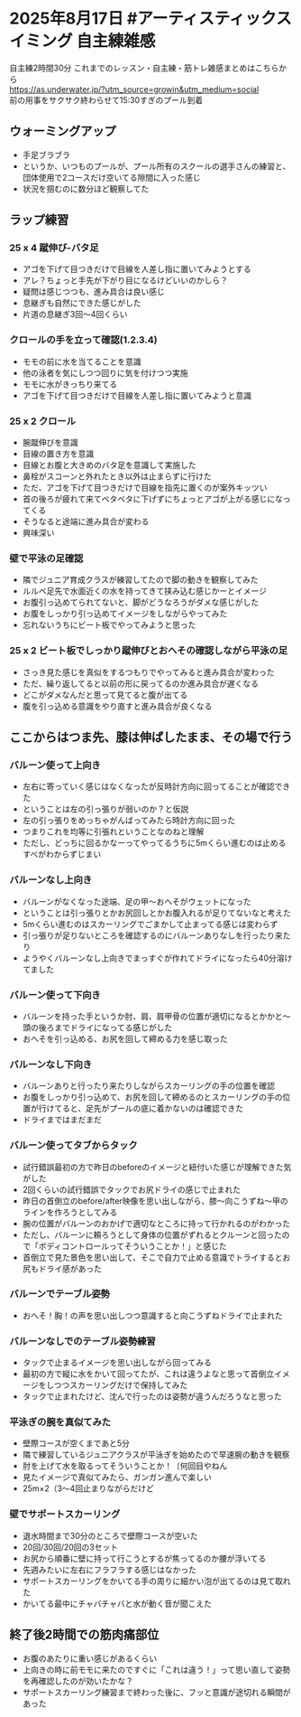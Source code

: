# 2025年8月17日 #アーティスティックスイミング 自主練雑感
自主練2時間30分
これまでのレッスン・自主練・筋トレ雑感まとめはこちらから  
https://as.underwater.jp/?utm_source=growin&utm_medium=social  
前の用事をサクサク終わらせて15:30すぎのプール到着  
## ウォーミングアップ
- 手足ブラブラ
- というか、いつものプールが、プール所有のスクールの選手さんの練習と、団体使用で2コースだけ空いてる隙間に入った感じ
- 状況を掴むのに数分ほど観察してた
## ラップ練習
### 25 x 4 蹴伸び-バタ足
- アゴを下げて目つきだけで目線を人差し指に置いてみようとする
- アレ？ちょっと手先が下がり目になるけどいいのかしら？
- 疑問は感じつつも、進み具合は良い感じ
- 息継ぎも自然にできた感じがした
- 片道の息継ぎ3回～4回くらい
### クロールの手を立って確認(1.2.3.4)
- モモの前に水を当てることを意識
- 他の泳者を気にしつつ回りに気を付けつつ実施
- モモに水がきっちり来てる
- アゴを下げて目つきだけで目線を人差し指に置いてみようと意識
### 25 x 2 クロール
- 腕蹴伸びを意識
- 目線の置き方を意識
- 目線とお腹と大きめのバタ足を意識して実施した
- 鼻栓がスコーンと外れたとき以外は止まらずに行けた
- ただ、アゴを下げて目つきだけで目線を指先に置くのが案外キッツい
- 首の後ろが疲れて来てベタベタに下げずにちょっとアゴが上がる感じになってくる
- そうなると途端に進み具合が変わる
- 興味深い
### 壁で平泳の足確認
- 隣でジュニア育成クラスが練習してたので脚の動きを観察してみた
- ルルベ足先で水面近くの水を持ってきて挟み込む感じかーとイメージ
- お腹引っ込めてられてないと、脚がどうなろうがダメな感じがした
- お腹をしっかり引っ込めてイメージをしながらやってみた
- 忘れないうちにビート板でやってみようと思った
### 25 x 2 ビート板でしっかり蹴伸びとおへその確認しながら平泳の足
- さっき見た感じを真似をするつもりでやってみると進み具合が変わった
- ただ、繰り返してると以前の形に戻ってるのか進み具合が遅くなる
- どこがダメなんだと思って見てると腹が出てる
- 腹を引っ込める意識をやり直すと進み具合が良くなる

## ここからはつま先、膝は伸ばしたまま、その場で行う
### バルーン使って上向き
- 左右に寄っていく感じはなくなったが反時計方向に回ってることが確認できた
- ということは左の引っ張りが弱いのか？と仮説
- 左の引っ張りをめっちゃがんばってみたら時計方向に回った
- つまりこれを均等に引張れということなのねと理解
- ただし、どっちに回るかなーってやってるうちに5mくらい進むのは止めるすべがわからずじまい
### バルーンなし上向き
- バルーンがなくなった途端、足の甲～おへそがウェットになった
- ということは引っ張りとかお尻回しとかお腹入れるが足りてないなと考えた
- 5mくらい進むのはスカーリングでごまかして止まってる感じは変わらず
- 引っ張りが足りないところを確認するのにバルーンありなしを行ったり来たり
- ようやくバルーンなし上向きでまっすぐが作れてドライになったら40分溶けてました
### バルーン使って下向き
- バルーンを持った手というか肘、肩、肩甲骨の位置が適切になるとかかと～頭の後ろまでドライになってる感じがした
- おへそを引っ込める、お尻を回して締める力を感じ取った
### バルーンなし下向き
- バルーンありと行ったり来たりしながらスカーリングの手の位置を確認
- お腹をしっかり引っ込めて、お尻を回して締めるのとスカーリングの手の位置が行けてると、足先がプールの底に着かないのは確認できた
- ドライまではまだまだ
### バルーン使ってタブからタック
- 試行錯誤最初の方で昨日のbeforeのイメージと紐付いた感じが理解できた気がした
- 2回くらいの試行錯誤でタックでお尻ドライの感じで止まれた
- 昨日の首倒立のbefore/after映像を思い出しながら、膝～向こうずね～甲のラインを作ろうとしてみる
- 腕の位置がバルーンのおかげで適切なところに持って行かれるのがわかった
- ただし、バルーンに頼ろうとして身体の位置がずれるとクルーンと回ったので「ボディコントロールってそういうことか！」と感じた
- 首倒立で見た景色を思い出して、そこで自力で止める意識でトライするとお尻もドライ感があった
### バルーンでテーブル姿勢
- おへそ！胸！の声を思い出しつつ意識すると向こうずねドライで止まれた
### バルーンなしでのテーブル姿勢練習
- タックで止まるイメージを思い出しながら回ってみる
- 最初の方で縦に水をかいて回ってたが、これは違うよなと思って首倒立イメージをしつつスカーリングだけで保持してみた
- タックで止まれたけど、沈んで行ったのは姿勢が違うんだろうなと思った
### 平泳ぎの腕を真似てみた
- 壁際コースが空くまであと5分
- 隣で練習しているジュニアクラスが平泳ぎを始めたので早速腕の動きを観察
- 肘を上げて水を取るってそういうことか！（何回目やねん
- 見たイメージで真似てみたら、ガンガン進んで楽しい
- 25m×2（3～4回止まりながらだけど
### 壁でサポートスカーリング
- 退水時間まで30分のところで壁際コースが空いた
- 20回/30回/20回の3セット
- お尻から順番に壁に持って行こうとするが焦ってるのか腰が浮いてる
- 先週みたいに左右にフラフラする感じはなかった
- サポートスカーリングをかいてる手の周りに細かい泡が出てるのは見て取れた
- かいてる最中にチャバチャバと水が動く音が聞こえた
## 終了後2時間での筋肉痛部位
- お腹のあたりに重い感じがあるくらい
- 上向きの時に前モモに来たのですぐに「これは違う！」って思い直して姿勢を再確認したのが効いたかな？
- サポートスカーリング練習まで終わった後に、フッと意識が途切れる瞬間があった